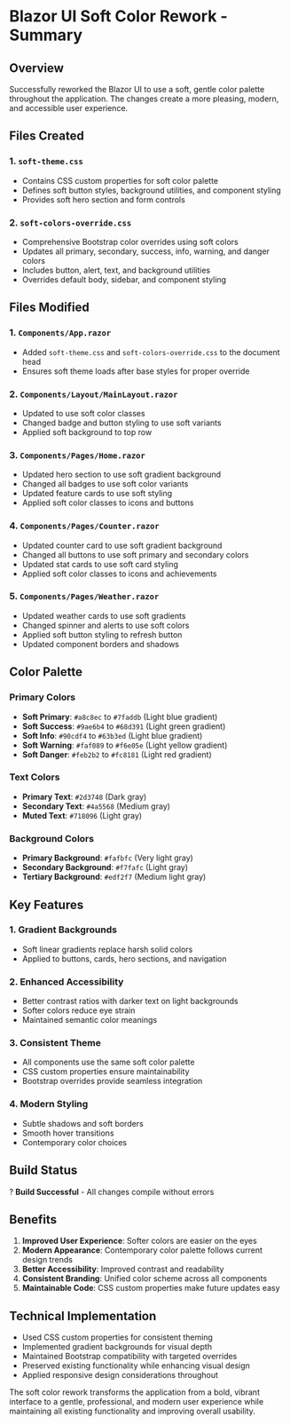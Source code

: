 # Blazor UI Soft Color Rework - Summary

## Overview

Successfully reworked the Blazor UI to use a soft, gentle color palette throughout the application. The changes create a more pleasing, modern, and accessible user experience.

## Files Created

### 1. `soft-theme.css`

- Contains CSS custom properties for soft color palette
- Defines soft button styles, background utilities, and component styling
- Provides soft hero section and form controls

### 2. `soft-colors-override.css`

- Comprehensive Bootstrap color overrides using soft colors
- Updates all primary, secondary, success, info, warning, and danger colors
- Includes button, alert, text, and background utilities
- Overrides default body, sidebar, and component styling

## Files Modified

### 1. `Components/App.razor`

- Added `soft-theme.css` and `soft-colors-override.css` to the document head
- Ensures soft theme loads after base styles for proper override

### 2. `Components/Layout/MainLayout.razor`

- Updated to use soft color classes
- Changed badge and button styling to use soft variants
- Applied soft background to top row

### 3. `Components/Pages/Home.razor`

- Updated hero section to use soft gradient background
- Changed all badges to use soft color variants
- Updated feature cards to use soft styling
- Applied soft color classes to icons and buttons

### 4. `Components/Pages/Counter.razor`

- Updated counter card to use soft gradient background
- Changed all buttons to use soft primary and secondary colors
- Updated stat cards to use soft card styling
- Applied soft color classes to icons and achievements

### 5. `Components/Pages/Weather.razor`

- Updated weather cards to use soft gradients
- Changed spinner and alerts to use soft colors
- Applied soft button styling to refresh button
- Updated component borders and shadows

## Color Palette

### Primary Colors

- **Soft Primary**: `#a8c8ec` to `#7faddb` (Light blue gradient)
- **Soft Success**: `#9ae6b4` to `#68d391` (Light green gradient)
- **Soft Info**: `#90cdf4` to `#63b3ed` (Light blue gradient)
- **Soft Warning**: `#faf089` to `#f6e05e` (Light yellow gradient)
- **Soft Danger**: `#feb2b2` to `#fc8181` (Light red gradient)

### Text Colors

- **Primary Text**: `#2d3748` (Dark gray)
- **Secondary Text**: `#4a5568` (Medium gray)
- **Muted Text**: `#718096` (Light gray)

### Background Colors

- **Primary Background**: `#fafbfc` (Very light gray)
- **Secondary Background**: `#f7fafc` (Light gray)
- **Tertiary Background**: `#edf2f7` (Medium light gray)

## Key Features

### 1. Gradient Backgrounds

- Soft linear gradients replace harsh solid colors
- Applied to buttons, cards, hero sections, and navigation

### 2. Enhanced Accessibility

- Better contrast ratios with darker text on light backgrounds
- Softer colors reduce eye strain
- Maintained semantic color meanings

### 3. Consistent Theme

- All components use the same soft color palette
- CSS custom properties ensure maintainability
- Bootstrap overrides provide seamless integration

### 4. Modern Styling

- Subtle shadows and soft borders
- Smooth hover transitions
- Contemporary color choices

## Build Status

? **Build Successful** - All changes compile without errors

## Benefits

1. **Improved User Experience**: Softer colors are easier on the eyes
2. **Modern Appearance**: Contemporary color palette follows current design trends
3. **Better Accessibility**: Improved contrast and readability
4. **Consistent Branding**: Unified color scheme across all components
5. **Maintainable Code**: CSS custom properties make future updates easy

## Technical Implementation

- Used CSS custom properties for consistent theming
- Implemented gradient backgrounds for visual depth
- Maintained Bootstrap compatibility with targeted overrides
- Preserved existing functionality while enhancing visual design
- Applied responsive design considerations throughout

The soft color rework transforms the application from a bold, vibrant interface to a gentle, professional, and modern user experience while maintaining all existing functionality and improving overall usability.

